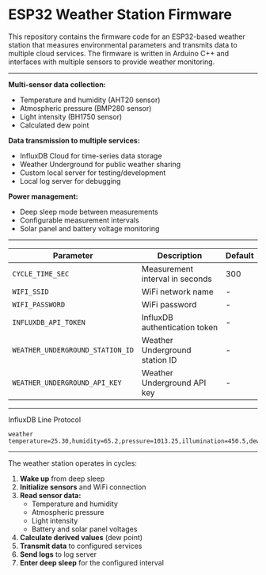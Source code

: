 # ESP32 Weather Station Firmware

This repository contains the firmware code for an ESP32-based weather station that measures environmental parameters and transmits data to multiple cloud services. The firmware is written in Arduino C++ and interfaces with multiple sensors to provide weather monitoring.

---

**Multi-sensor data collection:**

- Temperature and humidity (AHT20 sensor)
- Atmospheric pressure (BMP280 sensor)
- Light intensity (BH1750 sensor)
- Calculated dew point

**Data transmission to multiple services:**

- InfluxDB Cloud for time-series data storage
- Weather Underground for public weather sharing
- Custom local server for testing/development
- Local log server for debugging

**Power management:**

- Deep sleep mode between measurements
- Configurable measurement intervals
- Solar panel and battery voltage monitoring

---

| Parameter | Description | Default |
|-----------|-------------|---------|
| `CYCLE_TIME_SEC` | Measurement interval in seconds | 300 |
| `WIFI_SSID` | WiFi network name | - |
| `WIFI_PASSWORD` | WiFi password | - |
| `INFLUXDB_API_TOKEN` | InfluxDB authentication token | - |
| `WEATHER_UNDERGROUND_STATION_ID` | Weather Underground station ID | - |
| `WEATHER_UNDERGROUND_API_KEY` | Weather Underground API key | - |

---

InfluxDB Line Protocol

```lp
weather temperature=25.30,humidity=65.2,pressure=1013.25,illumination=450.5,dew_point=18.1,battery_voltage=3.85,solar_panel_voltage=4.12
```

---

The weather station operates in cycles:

1. **Wake up** from deep sleep
2. **Initialize sensors** and WiFi connection
3. **Read sensor data:**
   - Temperature and humidity
   - Atmospheric pressure
   - Light intensity
   - Battery and solar panel voltages
4. **Calculate derived values** (dew point)
5. **Transmit data** to configured services
6. **Send logs** to log server
7. **Enter deep sleep** for the configured interval
